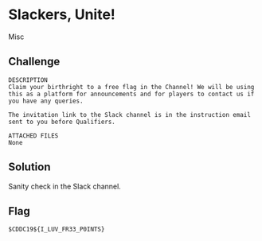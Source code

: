 # Slackers, Unite!
Misc

## Challenge 

	DESCRIPTION
	Claim your birthright to a free flag in the Channel! We will be using this as a platform for announcements and for players to contact us if you have any queries.

	The invitation link to the Slack channel is in the instruction email sent to you before Qualifiers.

	ATTACHED FILES
	None

## Solution

Sanity check in the Slack channel.

## Flag

	$CDDC19${I_LUV_FR33_P0INTS}